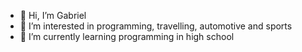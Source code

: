 - 👋 Hi, I’m Gabriel
- 👀 I’m interested in programming, travelling, automotive and sports
- 🌱 I’m currently learning programming in high school
